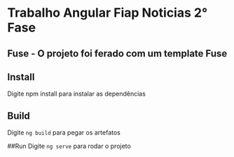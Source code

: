 # Trabalho Angular Fiap Noticias 2° Fase

## Fuse - O projeto foi ferado com um template Fuse
## Install
Digite npm install para instalar as dependências
## Build
Digite `ng build` para pegar os artefatos

##Run
Digite `ng serve` para rodar o projeto
